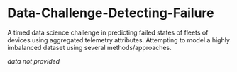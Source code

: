 # Data-Challenge-Detecting-Failure

A timed data science challenge in predicting failed states of fleets of devices using aggregated telemetry attributes. Attempting to model a highly imbalanced dataset using several methods/approaches.

*data not provided*
